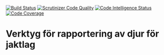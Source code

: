 [![Build Status](https://scrutinizer-ci.com/g/bredsjomagnus/jaktsite/badges/build.png?b=master)](https://scrutinizer-ci.com/g/bredsjomagnus/jaktsite/build-status/master) [![Scrutinizer Code Quality](https://scrutinizer-ci.com/g/bredsjomagnus/jaktsite/badges/quality-score.png?b=master)](https://scrutinizer-ci.com/g/bredsjomagnus/jaktsite/?branch=master) [![Code Intelligence Status](https://scrutinizer-ci.com/g/bredsjomagnus/jaktsite/badges/code-intelligence.svg?b=master)](https://scrutinizer-ci.com/code-intelligence) [![Code Coverage](https://scrutinizer-ci.com/g/bredsjomagnus/jaktsite/badges/coverage.png?b=master)](https://scrutinizer-ci.com/g/bredsjomagnus/jaktsite/?branch=master)
# Verktyg för rapportering av djur för jaktlag

